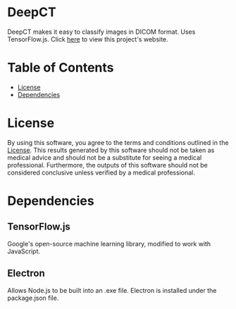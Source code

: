 # DeepCT

DeepCT makes it easy to classify images in DICOM format. Uses TensorFlow.js.
Click [here](https://donnellyinitiative.org) to view this project's website.

# Table of Contents

* [License](#license)
* [Dependencies](#dependencies)

<a name="license"/>

# License

By using this software, you agree to the terms and conditions outlined in the [License](https://github.com/aidanelm/donnellyinitiative/blob/master/LICENSE). This results generated by this software should not be taken as medical advice and should not be a substitute for seeing a medical professional. Furthermore, the outputs of this software should not be considered conclusive unless verified by a medical professional.


<a name="dependencies"/>

# Dependencies

## TensorFlow.js

Google's open-source machine learning library, modified to work with JavaScript.

## Electron

Allows Node.js to be built into an .exe file. Electron is installed under the package.json file.